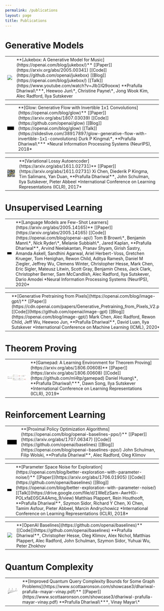 ```yaml
---
permalink: /publications
layout: page
title: Publications
---
```


# Generative Models
<table class="publications-table"><tr>
<td class="publications-cover">
<img src="https://cdn.openai.com/research-covers/jukebox/2x-no-mark.jpg">
</td>
<td markdown="1">
**[Jukebox: A Generative Model for Music](https://openai.com/blog/jukebox/)**  
<span class="publications-content">
[[Paper]](https://arxiv.org/abs/2005.00341) [[Code]](https://github.com/openai/jukebox) [[Blog]](https://openai.com/blog/jukebox/) [[Talk]](https://www.youtube.com/watch?v=Jlb1IQ9ooxw)  
**Prafulla Dhariwal\***, Heewoo Jun\*, Christine Payne\*, Jong Wook Kim, Alec Radford, Ilya Sutskever
</span>
</td>
</tr></table>

<table class="publications-table"><tr>
<td class="publications-cover">
<div><video autoplay muted loop playsinline style="left: 0; width: 100%; position: relative; display: block;">
  <source src="https://cdn.openai.com/research-covers/glow/videos/prafulla_people_loop.mp4" type="video/mp4">
</video></div>
</td>
<td markdown="1">
**[Glow: Generative Flow with Invertible 1x1 Convolutions](https://openai.com/blog/glow)**
<span class="publications-content">  
[[Paper]](https://arxiv.org/abs/1807.03039) [[Code]](https://github.com/openai/glow) [[Blog]](https://openai.com/blog/glow) [[Talk]](https://slideslive.com/38917897/glow-generative-flow-with-invertible-1x1-convolutions)  
Durk P Kingma\*, **Prafulla Dhariwal\***  
*Neural Information Processing Systems (NeurIPS), 2018*
</span>
</td>
</tr></table>

<table class="publications-table"><tr>
<td class="publications-cover">
<img src="assets/imgs/publications/vlae.jpeg">
</td>
<td markdown="1">
**[Variational Lossy Autoencoder](https://arxiv.org/abs/1611.02731)**  
<span class="publications-content">
[[Paper]](https://arxiv.org/abs/1611.02731)  
Xi Chen, Diederik P Kingma, Tim Salimans, Yan Duan, **Prafulla Dhariwal**, John Schulman, Ilya Sutskever, Pieter Abbeel   
*International Conference on Learning Representations (ICLR), 2017*
</span>
</td>
</tr></table>

# Unsupervised Learning
<table class="publications-table"><tr>
<td class="publications-cover">
<video autoplay muted loop playsinline style="left: 0; width: 100%; position: relative; display: block;">
  <source src="https://cdn.openai.com/research-covers/better-language-models/2x-no-mark-animated.mp4" type="video/mp4">
</video>
</td>
<td markdown="1">
**[Language Models are Few-Shot Learners](https://arxiv.org/abs/2005.14165)**  
<span class="publications-content">
[[Paper]](https://arxiv.org/abs/2005.14165) [[Code]](https://openai.com/blog/openai-api/)  
Tom B Brown\*, Benjamin Mann\*, Nick Ryder\*, Melanie Subbiah\*, Jared Kaplan, **Prafulla Dhariwal**, Arvind Neelakantan, Pranav Shyam, Girish Sastry, Amanda Askell, Sandhini Agarwal, Ariel Herbert-Voss, Gretchen Krueger, Tom Henighan, Rewon Child, Aditya Ramesh, Daniel M Ziegler, Jeffrey Wu, Clemens Winter, Christopher Hesse, Mark Chen, Eric Sigler, Mateusz Litwin, Scott Gray, Benjamin Chess, Jack Clark, Christopher Berner, Sam McCandlish, Alec Radford, Ilya Sutskever, Dario Amodei  
*Neural Information Processing Systems (NeurIPS), 2020*
</span>
</td>
</tr></table>

<table class="publications-table"><tr>
<td class="publications-cover">
<video autoplay muted loop playsinline style="left: 0; width: 100%; position: relative; display: block;">
  <source src="https://cdn.openai.com/research-covers/image-gpt/2x-no-mark-animated.mp4" type="video/mp4">
</video>
</td>
<td markdown="1">
**[Generative Pretraining from Pixels](https://openai.com/blog/image-gpt/)**
<span class="publications-content">  
[[Paper]](https://cdn.openai.com/papers/Generative_Pretraining_from_Pixels_V2.pdf) [[Code]](https://github.com/openai/image-gpt) [[Blog]](https://openai.com/blog/image-gpt/)  
Mark Chen, Alec Radford, Rewon Child, Jeff Wu, Heewoo Jun, **Prafulla Dhariwal**, David Luan, Ilya Sutskever  
*International Conference on Machine Learning (ICML), 2020*
</span>
</td>
</tr></table>

# Theorem Proving
<table class="publications-table"><tr>
<td class="publications-cover">
<img src="assets/imgs/publications/gamepad.png">
</td>
<td markdown="1">
**[Gamepad: A Learning Environment for Theorem Proving](https://arxiv.org/abs/1806.00608)**
<span class="publications-content">  
[[Paper]](https://arxiv.org/abs/1806.00608) [[Code]](https://github.com/ml4tp/gamepad)  
Daniel Huang\*, **Prafulla Dhariwal\***, Dawn Song, Ilya Sutskever  
*International Conference on Learning Representations (ICLR), 2019*
</span>
</td>
</tr></table>

# Reinforcement Learning
<table class="publications-table"><tr>
<td class="publications-cover">
<video autoplay muted loop playsinline style="left: 0; width: 100%; position: relative; display: block;">
  <source src="https://cdn.openai.com/openai-baselines-ppo/flagrun-keyboard-control.mp4" type="video/mp4">
</video>
</td>
<td markdown="1">
**[Proximal Policy Optimization Algorithms](https://openai.com/blog/openai-baselines-ppo/)**
<span class="publications-content">  
[[Paper]](https://arxiv.org/abs/1707.06347) [[Code]](https://github.com/openai/baselines) [[Blog]](https://openai.com/blog/openai-baselines-ppo/)  
John Schulman, Filip Wolski, **Prafulla Dhariwal**, Alec Radford, Oleg Klimov
</span>
</td>
</tr></table>
  
<table class="publications-table"><tr>
<td class="publications-cover">
<video autoplay muted loop playsinline style="left: 0; width: 100%; position: relative; display: block;">
  <source src="https://cdn.openai.com/parameter_noise/param_cheetah_2.mp4" type="video/mp4">
</video>
</td>
<td markdown="1">
**[Parameter Space Noise for Exploration](https://openai.com/blog/better-exploration-with-parameter-noise/)**  
<span class="publications-content">
[[Paper]](https://arxiv.org/abs/1706.01905) [[Code]](https://github.com/openai/baselines) [[Blog]](https://openai.com/blog/better-exploration-with-parameter-noise/) [[Talk]](https://drive.google.com/file/d/1WeEzSam-AwrH0i-POLxfaE0SCA4Amq_9/view)  
Matthias Plappert, Rein Houthooft, **Prafulla Dhariwal**, Szymon Sidor, Richard Y Chen, Xi Chen, Tamim Asfour, Pieter Abbeel, Marcin Andrychowicz  
*International Conference on Learning Representations (ICLR), 2018*
</span>
</td>
</tr></table>

<table class="publications-table"><tr>
<td class="publications-cover">
<img src="https://cdn.openai.com/research-covers/openai-baselines-dqn/2x-no-mark.jpg">
</td>
<td markdown="1">
**[OpenAI Baselines](https://github.com/openai/baselines)**  
<span class="publications-content">
[[Code]](https://github.com/openai/baselines)  
**Prafulla Dhariwal**, Christopher Hesse, Oleg Klimov, Alex Nichol, Matthias Plappert, Alec Radford, John Schulman, Szymon Sidor, Yuhuai Wu, Peter Zhokhov
</span>
</td>
</tr></table>

# Quantum Complexity
<table class="publications-table"><tr>
<td class="publications-cover">
<img src="assets/imgs/publications/qqc.png">
</td>
<td markdown="1">
**[Improved Quantum Query Complexity Bounds for Some Graph Problems](https://www.scottaaronson.com/showcase3/dhariwal-prafulla-mayar-vinay.pdf)**  
<span class="publications-content">
[[Paper]](https://www.scottaaronson.com/showcase3/dhariwal-prafulla-mayar-vinay.pdf)  
**Prafulla Dhariwal\***, Vinay Mayar\*
</span>
</td>
</tr></table>

<!-- # Generative Models
- **[Jukebox: A generative model for music](https://openai.com/blog/jukebox/)**  
  **Prafulla Dhariwal\***, Heewoo Jun\*, Christine Payne\*, Jong Wook Kim, Alec Radford, Ilya Sutskever  
  [[Paper]](https://arxiv.org/abs/2005.00341) [[Code]](https://github.com/openai/jukebox) [[Blog]](https://openai.com/blog/jukebox/) [[Talk]](https://www.youtube.com/watch?v=Jlb1IQ9ooxw)

- **[Glow: Generative flow with invertible 1x1 convolutions](https://openai.com/blog/glow)**  
  Durk P Kingma\*, **Prafulla Dhariwal\***  
  Neural Information Processing Systems (NeurIPS), 2018  
  [[Paper]](https://arxiv.org/abs/1807.03039) [[Code]](https://github.com/openai/glow) [[Blog]](https://openai.com/blog/glow) [[Talk]](https://slideslive.com/38917897/glow-generative-flow-with-invertible-1x1-convolutions) 

- **[Variational lossy autoencoder](https://arxiv.org/abs/1611.02731)**  
  Xi Chen, Diederik P Kingma, Tim Salimans, Yan Duan, **Prafulla Dhariwal**, John Schulman, Ilya Sutskever, Pieter Abbeel   
  International Conference on Learning Representations (ICLR), 2017  
  [[Paper]](https://arxiv.org/abs/1611.02731)

# Unsupervised Learning
- **[Language models are few-shot learners](https://arxiv.org/abs/2005.14165)**  
  Tom B Brown\*, Benjamin Mann\*, Nick Ryder\*, Melanie Subbiah\*, Jared Kaplan, **Prafulla Dhariwal**, Arvind Neelakantan, Pranav Shyam, Girish Sastry, Amanda Askell, Sandhini Agarwal, Ariel Herbert-Voss, Gretchen Krueger, Tom Henighan, Rewon Child, Aditya Ramesh, Daniel M Ziegler, Jeffrey Wu, Clemens Winter, Christopher Hesse, Mark Chen, Eric Sigler, Mateusz Litwin, Scott Gray, Benjamin Chess, Jack Clark, Christopher Berner, Sam McCandlish, Alec Radford, Ilya Sutskever, Dario Amodei  
  Neural Information Processing Systems (NeurIPS), 2020  
  [[Paper]](https://arxiv.org/abs/2005.14165) [[Code]](https://openai.com/blog/openai-api/) 

- **[Generative Pretraining from Pixels](https://openai.com/blog/image-gpt/)**  
  Mark Chen, Alec Radford, Rewon Child, Jeff Wu, Heewoo Jun, **Prafulla Dhariwal**, David Luan, Ilya Sutskever  
  International Conference on Machine Learning (ICML), 2020  
  [[Paper]](https://cdn.openai.com/papers/Generative_Pretraining_from_Pixels_V2.pdf) [[Code]](https://github.com/openai/image-gpt) [[Blog]](https://openai.com/blog/image-gpt/) 

# Theorem Proving
- **[Gamepad: A learning environment for theorem proving](https://arxiv.org/abs/1806.00608)**  
  Daniel Huang\*, **Prafulla Dhariwal\***, Dawn Song, Ilya Sutskever  
  International Conference on Learning Representations (ICLR), 2019  
  [[Paper]](https://arxiv.org/abs/1806.00608) [[Code]](https://github.com/ml4tp/gamepad)

# Reinforcement Learning
- **[Proximal policy optimization algorithms](https://openai.com/blog/openai-baselines-ppo/)**  
  John Schulman, Filip Wolski, **Prafulla Dhariwal**, Alec Radford, Oleg Klimov  
  [[Paper]](https://arxiv.org/abs/1707.06347) [[Code]](https://github.com/openai/baselines) [[Blog]](https://openai.com/blog/openai-baselines-ppo/) 

- **[Parameter space noise for exploration](https://openai.com/blog/better-exploration-with-parameter-noise/)**  
  Matthias Plappert, Rein Houthooft, **Prafulla Dhariwal**, Szymon Sidor, Richard Y Chen, Xi Chen, Tamim Asfour, Pieter Abbeel, Marcin Andrychowicz   
  International Conference on Learning Representations (ICLR), 2018  
  [[Paper]](https://arxiv.org/abs/1706.01905) [[Code]](https://github.com/openai/baselines) [[Blog]](https://openai.com/blog/better-exploration-with-parameter-noise/) [[Talk]](https://drive.google.com/file/d/1WeEzSam-AwrH0i-POLxfaE0SCA4Amq_9/view) 

- **[OpenAI Baselines](https://github.com/openai/baselines)**  
  **Prafulla Dhariwal**, Christopher Hesse, Oleg Klimov, Alex Nichol, Matthias Plappert, Alec Radford, John Schulman, Szymon Sidor, Yuhuai Wu, Peter Zhokhov   
  [[Code]](https://github.com/openai/baselines)

# Quantum Complexity
- **[Improved Quantum Query Complexity Bounds for Some Graph Problems](https://www.scottaaronson.com/showcase3/dhariwal-prafulla-mayar-vinay.pdf)**  
  **Prafulla Dhariwal\***, Vinay Mayar\*   
  [[Paper]](https://www.scottaaronson.com/showcase3/dhariwal-prafulla-mayar-vinay.pdf) -->